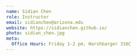 ```yaml
---
name: Sidian Chen
role: Instructor
email: sidianchen@arizona.edu
website: https://sidianchen.github.io/
photo: sidian_chen.jpg
meta:
  Office Hours: Friday 1-2 pm, Harshbarger 316C
---
```


<!-- [Schedule an appointment](#){: .btn .btn-outline } -->
